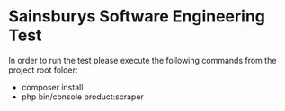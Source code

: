 Sainsburys Software Engineering Test
====================================

In order to run the test please execute the following commands from the project root folder:

* composer install
* php bin/console product:scraper